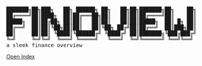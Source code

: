 <pre font-family="Courier">
███████╗██╗███╗   ██╗ ██████╗ ██╗   ██╗██╗███████╗██╗    ██╗
██╔════╝██║████╗  ██║██╔═══██╗██║   ██║██║██╔════╝██║    ██║
█████╗  ██║██╔██╗ ██║██║   ██║██║   ██║██║█████╗  ██║ █╗ ██║
██╔══╝  ██║██║╚██╗██║██║   ██║╚██╗ ██╔╝██║██╔══╝  ██║███╗██║
██║     ██║██║ ╚████║╚██████╔╝ ╚████╔╝ ██║███████╗╚███╔███╔╝
╚═╝     ╚═╝╚═╝  ╚═══╝ ╚═════╝   ╚═══╝  ╚═╝╚══════╝ ╚══╝╚══╝
a sleek finance overview
</pre>
[Open Index](https://2021-3ahif-syp.github.io/02-project-finoview/)